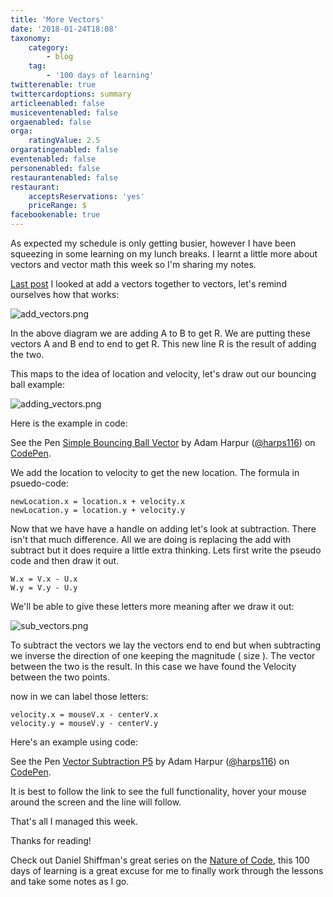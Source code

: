 ```yaml
---
title: 'More Vectors'
date: '2018-01-24T18:08'
taxonomy:
    category:
        - blog
    tag:
        - '100 days of learning'
twitterenable: true
twittercardoptions: summary
articleenabled: false
musiceventenabled: false
orgaenabled: false
orga:
    ratingValue: 2.5
orgaratingenabled: false
eventenabled: false
personenabled: false
restaurantenabled: false
restaurant:
    acceptsReservations: 'yes'
    priceRange: $
facebookenable: true
---
```


As expected my schedule is only getting busier, however I have been squeezing in some learning on my lunch breaks. I learnt a little more about vectors and vector math this week so I'm sharing my notes.

[Last post](https://steemit.com/javascript/@harps116/day-6-vectors) I looked at add a vectors together to vectors, let's remind ourselves how that works:

![add_vectors.png](https://steemitimages.com/DQmZf3wEmjEX7DFHkENTgyE5EEYahJUsXS1Vre4vTbSiiKo/add_vectors.png)

In the above diagram we are adding A to B to get R. We are putting these vectors A and B end to end to get R. This new line R is the result of adding the two.

This maps to the idea of location and velocity, let's draw out our bouncing ball example:

![adding_vectors.png](https://steemitimages.com/DQmceb6jjnrFyrBbXNum3QjKNBFp7s2CNixJAcM6TG8AzuZ/adding_vectors.png)

Here is the example in code:

<p data-height="265" data-theme-id="0" data-slug-hash="qpgPLg" data-default-tab="js,result" data-user="harps116" data-embed-version="2" data-pen-title="Simple Bouncing Ball Vector" class="codepen">See the Pen <a href="https://codepen.io/harps116/pen/qpgPLg/">Simple Bouncing Ball Vector</a> by Adam Harpur (<a href="https://codepen.io/harps116">@harps116</a>) on <a href="https://codepen.io">CodePen</a>.</p>
<script async src="https://production-assets.codepen.io/assets/embed/ei.js"></script>

We add the location to velocity to get the new location. The formula in psuedo-code:

```
newLocation.x = location.x + velocity.x
newLocation.y = location.y + velocity.y

```
Now that we have have a handle on adding let's look at subtraction. There isn't that much difference. All we are doing is replacing the add with subtract but it does require a little extra thinking. Lets first write the pseudo code and then draw it out.

```
W.x = V.x - U.x
W.y = V.y - U.y

```
We'll be able to give these letters more meaning after we draw it out:

![sub_vectors.png](https://steemitimages.com/DQmVx8FdP3rb47Dvw7Wow6BbT6MMzvicfmZDj21aQ8iJiD4/sub_vectors.png)

To subtract the vectors we lay the vectors end to end but when subtracting we inverse the direction of one keeping the magnitude ( size ). The vector between the two is the result. In this case we have found the Velocity between the two points.

now in we can label those letters:

```
velocity.x = mouseV.x - centerV.x
velocity.y = mouseV.y - centerV.y

```

Here's an example using code: 

<p data-height="265" data-theme-id="0" data-slug-hash="WdVyMg" data-default-tab="js,result" data-user="harps116" data-embed-version="2" data-pen-title="Vector Subtraction P5" class="codepen">See the Pen <a href="https://codepen.io/harps116/pen/WdVyMg/">Vector Subtraction P5</a> by Adam Harpur (<a href="https://codepen.io/harps116">@harps116</a>) on <a href="https://codepen.io">CodePen</a>.</p>
<script async src="https://production-assets.codepen.io/assets/embed/ei.js"></script>

It is best to follow the link to see the full functionality, hover your mouse around the screen and the line will follow. 

That's all I managed this week.

Thanks for reading!

Check out Daniel Shiffman's great series on the [Nature of Code](http://natureofcode.com/book/introduction/), this 100 days of learning is a great excuse for me to finally work through the lessons and take some notes as I go.